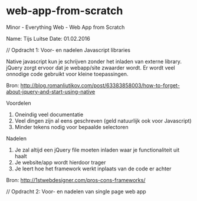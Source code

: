 # web-app-from-scratch

Minor - Everything Web - Web App from Scratch

Name: Tijs Luitse
Date: 01.02.2016

// Opdracht 1: Voor- en nadelen Javascript libraries

Native javascript kun je schrijven zonder het inladen van externe library. jQuery zorgt ervoor dat je webapp/site zwaarder wordt. Er wordt veel onnodige code gebruikt voor kleine toepassingen. 

Bron: http://blog.romanliutikov.com/post/63383858003/how-to-forget-about-jquery-and-start-using-native

Voordelen
1. Oneindig veel documentatie
2. Veel dingen zijn al eens geschreven (geld natuurlijk ook voor Javascript)
3. Minder tekens nodig voor bepaalde selectoren

Nadelen
1. Je zal altijd een jQuery file moeten inladen waar je functionaliteit uit haalt
2. Je website/app wordt hierdoor trager
3. Je leert hoe het framework werkt inplaats van de code er achter

Bron: http://1stwebdesigner.com/pros-cons-frameworks/

// Opdracht 2: Voor- en nadelen van single page web app





